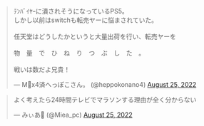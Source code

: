 


<blockquote class="twitter-tweet"><p lang="ja" dir="ltr">ﾃﾝﾊﾞｲﾔｰに潰されそうになっているPS5。<br>しかし以前はswitchも転売ヤーに悩まされていた。<br><br>任天堂はどうしたかというと大量出荷を行い、転売ヤーを<br><br>物　量　で　ひ　ね　り　つ　ぶ　し　た　。<br><br>戦いは数だよ兄貴！</p>&mdash; M💉x4済へっぽこさん。 (@heppokonano4) <a href="https://twitter.com/heppokonano4/status/1562823187104428032?ref_src=twsrc%5Etfw">August 25, 2022</a></blockquote> <script async src="https://platform.twitter.com/widgets.js" charset="utf-8"></script>


<blockquote class="twitter-tweet"><p lang="ja" dir="ltr">よく考えたら24時間テレビでマラソンする理由が全く分からない</p>&mdash; みぃあ🍡 (@Miea_pc) <a href="https://twitter.com/Miea_pc/status/1562763194405244929?ref_src=twsrc%5Etfw">August 25, 2022</a></blockquote> <script async src="https://platform.twitter.com/widgets.js" charset="utf-8"></script>


